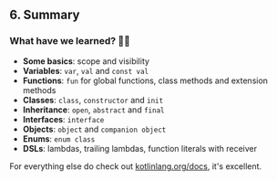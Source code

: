 ## 6. Summary

### What have we learned? 🧑‍🎓

* **Some basics**: scope and visibility
* **Variables**: `var`, `val` and `const val`
* **Functions**: `fun` for global functions, class methods and extension methods
* **Classes**: `class`, `constructor` and `init`
* **Inheritance**: `open`, `abstract` and `final`
* **Interfaces**: `interface`
* **Objects**: `object` and `companion object`
* **Enums**: `enum class`
* **DSLs**: lambdas, trailing lambdas, function literals with receiver

For everything else do check out [kotlinlang.org/docs](https://kotlinlang.org/docs/), it's excellent.
